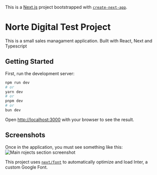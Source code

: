 This is a [Next.js](https://nextjs.org/) project bootstrapped with [`create-next-app`](https://github.com/vercel/next.js/tree/canary/packages/create-next-app).
# Norte Digital Test Project
This is a small sales managament application. Built with React, Next and Typescript

## Getting Started

First, run the development server:

```bash
npm run dev
# or
yarn dev
# or
pnpm dev
# or
bun dev
```

Open [http://localhost:3000](http://localhost:3000) with your browser to see the result.

## Screenshots
Once in the application, you must see something like this:
![Main rojects section screenshot](https://res.cloudinary.com/dut4cwhtd/image/upload/v1703992073/ND_wasber.jpg)

This project uses [`next/font`](https://nextjs.org/docs/basic-features/font-optimization) to automatically optimize and load Inter, a custom Google Font.


